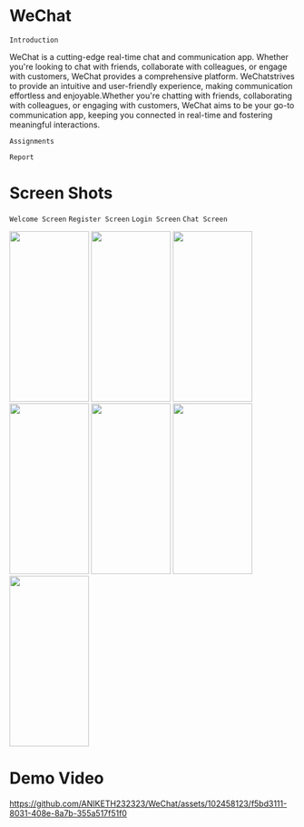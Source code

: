 # WeChat

``` Introduction  ```
<p>
  WeChat is a cutting-edge real-time chat and communication app.
  Whether you're looking to chat with friends, collaborate with colleagues, or engage with customers, 
  WeChat provides a comprehensive platform. WeChatstrives to provide an intuitive and user-friendly experience, 
  making communication effortless and enjoyable.Whether you're chatting with friends, collaborating with colleagues, or engaging with customers, 
  WeChat aims to be your go-to communication app, keeping you connected in real-time and fostering meaningful interactions.
</p>

``` Assignments ```


``` Report ```

# Screen Shots

``` Welcome Screen ```  ``` Register Screen ``` ``` Login Screen ``` ``` Chat Screen ```
<p float="middle">
  <!--- Home Screen  --->
<img src="WeChat Screenshots/Home Screen.png" width="140" height="300"/>
  <!--- Login Screen  --->
<img src="WeChat Screenshots/Sign In and Sign Up Screen.png" width="140" height="300"/>
  <!--- Term end Screen  --->
<img src="WeChat Screenshots/Teram and Condition.png" width="140" height="300"/>
  <!--- Privicy Policy Screen  --->
<img src="WeChat Screenshots/Privacy Policy.png" width="140" height="300"/>
  <!--- Welcome Screen  --->
<img src="WeChat Screenshots/Page 2.png" width="140" height="300"/>
  <!--- Slash Screen Screen  --->
<img src="WeChat Screenshots/Page 1.png" width="140" height="300"/>
  <!--- Notification  Screen  --->
<img src="WeChat Screenshots/Notification Permission.png" width="140" height="300"/>
</p>


# Demo Video
https://github.com/ANIKETH232323/WeChat/assets/102458123/f5bd3111-8031-408e-8a7b-355a517f51f0

